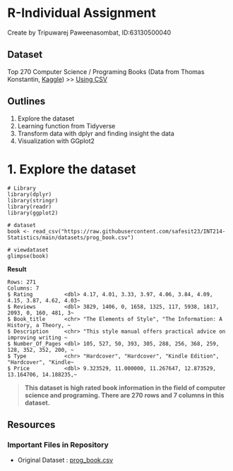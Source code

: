 # R-Individual Assignment
Create by Tripuwarej Paweenasombat, ID:63130500040

## Dataset
Top 270 Computer Science / Programing Books (Data from Thomas Konstantin, [Kaggle](https://www.kaggle.com/thomaskonstantin/top-270-rated-computer-science-programing-books)) >> [Using CSV](https://raw.githubusercontent.com/safesit23/INT214-Statistics/main/datasets/prog_book.csv)

## Outlines
1. Explore the dataset
2. Learning function from Tidyverse
3. Transform data with dplyr and finding insight the data
4. Visualization with GGplot2 <br />


# 1. Explore the dataset <br />
```
# Library
library(dplyr)
library(stringr)
library(readr)
library(ggplot2)

# dataset
book <- read_csv("https://raw.githubusercontent.com/safesit23/INT214-Statistics/main/datasets/prog_book.csv")

# viewdataset
glimpse(book)
```
__Result__
```
Rows: 271
Columns: 7
$ Rating          <dbl> 4.17, 4.01, 3.33, 3.97, 4.06, 3.84, 4.09, 4.15, 3.87, 4.62, 4.03~
$ Reviews         <dbl> 3829, 1406, 0, 1658, 1325, 117, 5938, 1817, 2093, 0, 160, 481, 3~
$ Book_title      <chr> "The Elements of Style", "The Information: A History, a Theory, ~
$ Description     <chr> "This style manual offers practical advice on improving writing ~
$ Number_Of_Pages <dbl> 105, 527, 50, 393, 305, 288, 256, 368, 259, 128, 352, 352, 200, ~
$ Type            <chr> "Hardcover", "Hardcover", "Kindle Edition", "Hardcover", "Kindle~
$ Price           <dbl> 9.323529, 11.000000, 11.267647, 12.873529, 13.164706, 14.188235,~
```

> __This dataset is high rated book information in the field of computer science and programing. There are 270 rows and 7 columns in this dataset.__
  
 

## Resources <br>
### Important Files in Repository
- Original Dataset : [prog_book.csv](https://github.com/sit-2021-int214/014-Webtoon-Comics/blob/main/assignment/HW04_63130500040/prog_book.csv) 
